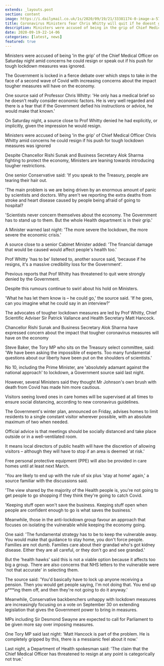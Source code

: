 ```yaml
---
extends: _layouts.post
section: content
image: https://i.dailymail.co.uk/1s/2020/09/19/21/33381174-0-image-a-57_1600547363192.jpg 
title: Coronavirus Ministers fear Chris Whitty will quit if he doesnt get his way on lockdown 
description: Ministers were accused of being in the grip of Chief Medical Officer Professor Chris Whitty amid concerns he could resign and speak out if his tough lockdown measures are ignored. 
date: 2020-09-19-22-14-06 
categories: [latest, news] 
featured: true 
--- 
```

Ministers were accused of being 'in the grip' of the Chief Medical Officer on Saturday night amid concerns he could resign or speak out if his push for tough lockdown measures was ignored.

The Government is locked in a fierce debate over which steps to take in the face of a second wave of Covid with increasing concerns about the impact tougher measures will have on the economy.

One source said of Professor Chris Whitty: 'He only has a medical brief so he doesn't really consider economic factors. He is very well regarded and there is a fear that if the Government defied his instructions or advice, he would make that known.'

On Saturday night, a source close to Prof Whitty denied he had explicitly, or implicitly, given the impression he would resign.

Ministers were accused of being 'in the grip' of Chief Medical Officer Chris Whitty amid concerns he could resign if his push for tough lockdown measures was ignored

Despite Chancellor Rishi Sunak and Business Secretary Alok Sharma fighting to protect the economy, Ministers are leaning towards introducing tougher restrictions.

One senior Conservative said: 'If you speak to the Treasury, people are tearing their hair out.

'The main problem is we are being driven by an enormous amount of panic by scientists and doctors. Why aren't we reporting the extra deaths from stroke and heart disease caused by people being afraid of going to hospital?

'Scientists never concern themselves about the economy. The Government has to stand up to them. But the whole Health department is in their grip.'

A Minister warned last night: 'The more severe the lockdown, the more severe the economic crisis.'

A source close to a senior Cabinet Minister added: 'The financial damage that would be caused would affect people's health too.'

Prof Whitty 'has to be' listened to, another source said, 'because if he resigns, it's a massive credibility loss for the Government'.

Previous reports that Prof Whitty has threatened to quit were strongly denied by the Government.

Despite this rumours continue to swirl about his hold on Ministers.

'What he has let them know is – he could go,' the source said. 'If he goes, can you imagine what he could say in an interview?'

The advocates of tougher lockdown measures are led by Prof Whitty, Chief Scientific Adviser Sir Patrick Vallance and Health Secretary Matt Hancock.

 Chancellor Rishi Sunak and Business Secretary Alok Sharma have expressed concern about the impact that tougher coronavirus measures will have on the economy

Steve Baker, the Tory MP who sits on the Treasury select committee, said: 'We have been asking the impossible of experts. Too many fundamental questions about our liberty have been put on the shoulders of scientists.'

No 10, including the Prime Minister, are 'absolutely adamant against the national approach' to lockdown, a Government source said last night. 

However, several Ministers said they thought Mr Johnson's own brush with death from Covid has made him more cautious.

Visitors seeing loved ones in care homes will be supervised at all times to ensure social distancing, according to new coronavirus guidelines.

The Government's winter plan, announced on Friday, advises homes to limit residents to a single constant visitor wherever possible, with an absolute maximum of two when needed.

Official advice is that meetings should be socially distanced and take place outside or in a well-ventilated room.

It means local directors of public health will have the discretion of allowing visitors – although they will have to stop if an area is deemed 'at risk.'

Free personal protective equipment (PPE) will also be provided in care homes until at least next March.

'You are likely to end up with the rule of six plus 'stay at home' again,' a source familiar with the discussions said. 

'The view shared by the majority of the Health people is, you're not going to get people to go shopping if they think they're going to catch Covid.

'Keeping stuff open won't save the business. Keeping stuff open when people are confident enough to go is what saves the business.' 

Meanwhile, those in the anti-lockdown group favour an approach that focuses on isolating the vulnerable while keeping the economy going. 

One said: 'The fundamental strategy has to be to keep the vulnerable away. You would make that guidance to stay home, you don't force people. Families are not dumb. Families care about their grandad who's got kidney disease. Either they are all careful, or they don't go and see grandad.'

But the 'health hawks' said this is not a viable option because it affects too big a group. There are also concerns that NHS letters to the vulnerable were 'not that accurate' in selecting them.

The source said: 'You'd basically have to lock up anyone receiving a pension. Then you would get people saying, I'm not doing that. You end up p***ing them off, and then they're not going to do it anyway.'

Meanwhile, Conservative backbenchers unhappy with lockdown measures are increasingly focusing on a vote on September 30 on extending legislation that gives the Government power to bring in measures.

MPs including Sir Desmond Swayne are expected to call for Parliament to be given more say over imposing measures.

One Tory MP said last night: 'Matt Hancock is part of the problem. He is completely gripped by this, there is a messianic feel about it now.'

Last night, a Department of Health spokesman said: 'The claim that the Chief Medical Officer has threatened to resign at any point is categorically not true.'

